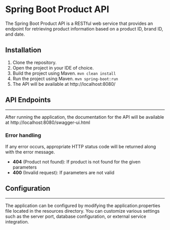 # Spring Boot Product API

The Spring Boot Product API is a RESTful web service that provides an endpoint for retrieving product information based on a product ID, brand ID, and date.

## Installation
1. Clone the repository.
2. Open the project in your IDE of choice.
3. Build the project using Maven.
``
mvn clean install
``
4. Run the project using Maven.
``
mvn spring-boot:run
``
5. The API will be available at http://localhost:8080/

## API Endpoints
----
After running the application, the documentation for the API will be available at http://localhost:8080/swagger-ui.html

### Error handling
If any error occurs, appropriate HTTP status code will be returned along with the error message.
- **404** (Product not found): If product is not found for the given parameters
- **400** (Invalid request): If parameters are not valid

## Configuration
----
The application can be configured by modifying the application.properties file located in the resources directory. You can customize various settings such as the server port, database configuration, or external service integration.